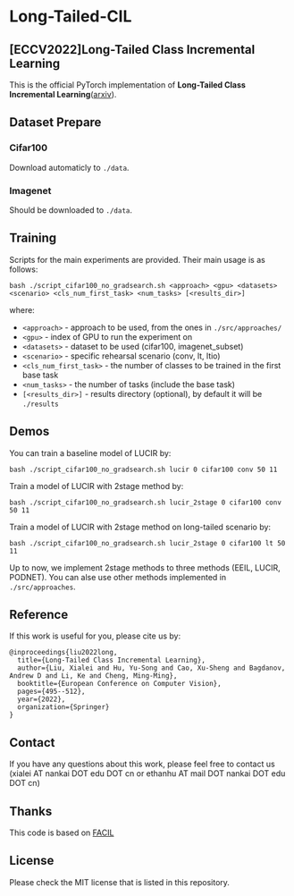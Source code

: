 # Long-Tailed-CIL
<!-- ## News
___ -->
## [ECCV2022]Long-Tailed Class Incremental Learning

This is the official PyTorch implementation of **Long-Tailed Class Incremental Learning**([arxiv](https://arxiv.org/abs/2210.00266)).

## Dataset Prepare

### Cifar100
Download automaticly to `./data`.
### Imagenet
Should be downloaded to `./data`.

## Training

Scripts for the main experiments are provided. Their main usage is as follows: 

```
bash ./script_cifar100_no_gradsearch.sh <approach> <gpu> <datasets> <scenario> <cls_num_first_task> <num_tasks> [<results_dir>]
```

where: 
    
* `<approach>` - approach to be used, from the ones in `./src/approaches/`
* `<gpu>` - index of GPU to run the experiment on
* `<datasets>` - dataset to be used (cifar100, imagenet_subset)
* `<scenario>` - specific rehearsal scenario (conv, lt, ltio)
* `<cls_num_first_task>` - the number of classes to be trained in the first base task
* `<num_tasks>` - the number of tasks (include the base task)
* `[<results_dir>]` - results directory (optional), by default it will be `./results`

## Demos


You can train a baseline model of LUCIR by:

```
bash ./script_cifar100_no_gradsearch.sh lucir 0 cifar100 conv 50 11
```

Train a model of LUCIR with 2stage method by:

```
bash ./script_cifar100_no_gradsearch.sh lucir_2stage 0 cifar100 conv 50 11
```

Train a model of LUCIR with 2stage method on long-tailed scenario by:

```
bash ./script_cifar100_no_gradsearch.sh lucir_2stage 0 cifar100 lt 50 11
```

Up to now, we implement 2stage methods to three methods (EEIL, LUCIR, PODNET). You can alse use other methods implemented in `./src/approaches`.

## Reference

If this work is useful for you, please cite us by:
```
@inproceedings{liu2022long,
  title={Long-Tailed Class Incremental Learning},
  author={Liu, Xialei and Hu, Yu-Song and Cao, Xu-Sheng and Bagdanov, Andrew D and Li, Ke and Cheng, Ming-Ming},
  booktitle={European Conference on Computer Vision},
  pages={495--512},
  year={2022},
  organization={Springer}
}
```

## Contact

If you have any questions about this work, please feel free to contact us (xialei AT nankai DOT edu DOT cn or ethanhu AT mail DOT nankai DOT edu DOT cn)

## Thanks

This code is based on [FACIL](https://github.com/mmasana/FACIL)

## License

Please check the MIT license that is listed in this repository.


